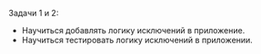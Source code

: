 Задачи 1 и 2:  
 - Научиться добавлять логику исключений в приложение.  
 - Научиться тестировать логику исключений в приложении.
